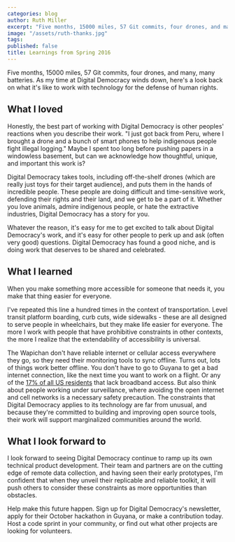 ```yaml
---
categories: blog
author: Ruth Miller
excerpt: "Five months, 15000 miles, 57 Git commits, four drones, and many, many batteries. As my time at Digital Democracy winds down, here's a look back on what it's like to work with technology for the defense of human rights."
image: "/assets/ruth-thanks.jpg"
tags:
published: false
title: Learnings from Spring 2016
---
```


Five months, 15000 miles, 57 Git commits, four drones, and many, many batteries. As my time at Digital Democracy winds down, here's a look back on what it's like to work with technology for the defense of human rights.

## What I loved

Honestly, the best part of working with Digital Democracy is other peoples' reactions when you describe their work. "I just got back from Peru, where I brought a drone and a bunch of smart phones to help indigenous people fight illegal logging." Maybe I spent too long before pushing papers in a windowless basement, but can we acknowledge how thoughtful, unique, and important this work is?

Digital Democracy takes tools, including off-the-shelf drones (which are really just toys for their target audience), and puts them in the hands of incredible people. These people are doing difficult and time-sensitive work, defending their rights and their land, and we get to be a part of it. Whether you love animals, admire indigenous people, or hate the extractive industries, Digital Democracy has a story for you.

Whatever the reason, it's easy for me to get excited to talk about Digital Democracy's work, and it's easy for other people to perk up and ask (often very good) questions. Digital Democracy has found a good niche, and is doing work that deserves to be shared and celebrated.

## What I learned

When you make something more accessible for someone that needs it, you make that thing easier for everyone.

I've repeated this line a hundred times in the context of transportation. Level transit platform boarding, curb cuts, wide sidewalks - these are all designed to serve people in wheelchairs, but they make life easier for everyone. The more I work with people that have prohibitive constraints in other contexts, the more I realize that the extendability of accessibility is universal.

The Wapichan don't have reliable internet or cellular access everywhere they go, so they need their monitoring tools to sync offline. Turns out, lots of things work better offline. You don't have to go to Guyana to get a bad internet connection, like the next time you want to work on a flight. Or any of the [17% of all US residents](https://www.fcc.gov/reports-research/reports/broadband-progress-reports/2015-broadband-progress-report) that lack broadband access. But also think about people working under surveillance, where avoiding the open internet and cell networks is a necessary safety precaution. The constraints that Digital Democracy applies to its technology are far from unusual, and because they're committed to building and improving open source tools, their work will support marginalized communities around the world.


## What I look forward to

I look forward to seeing Digital Democracy continue to ramp up its own technical product development. Their team and partners are on the cutting edge of remote data collection, and having seen their early prototypes, I'm confident that when they unveil their replicable and reliable toolkit, it will push others to consider these constraints as more opportunities than obstacles.

Help make this future happen. Sign up for Digital Democracy's newsletter, apply for their October hackathon in Guyana, or make a contribution today. Host a code sprint in your community, or find out what other projects are looking for volunteers.
